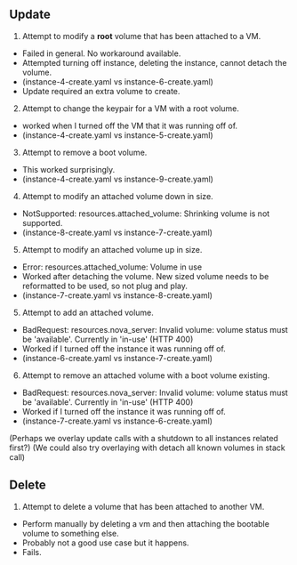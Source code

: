 ## Update 
1. Attempt to modify a **root** volume that has been attached to a VM.
- Failed in general. No workaround available. 
- Attempted turning off instance, deleting the instance, cannot detach the volume. 
- (instance-4-create.yaml vs instance-6-create.yaml) 
- Update required an extra volume to create. 
2. Attempt to change the keypair for a VM with a root volume. 
- worked when I turned off the VM that it was running off of.
- (instance-4-create.yaml vs instance-5-create.yaml) 
3. Attempt to remove a boot volume. 
- This worked surprisingly. 
- (instance-4-create.yaml vs instance-9-create.yaml) 
4. Attempt to modify an attached volume down in size.
- NotSupported: resources.attached_volume: Shrinking volume is not supported.                                         
- (instance-8-create.yaml vs instance-7-create.yaml) 
5. Attempt to modify an attached volume up in size. 
- Error: resources.attached_volume: Volume in use
- Worked after detaching the volume. New sized volume needs to be reformatted to be used, so not plug and play. 
- (instance-7-create.yaml vs instance-8-create.yaml) 
5. Attempt to add an attached volume.
- BadRequest: resources.nova_server: Invalid volume: volume status must be 'available'. Currently in 'in-use' (HTTP 400)
- Worked if I turned off the instance it was running off of. 
- (instance-6-create.yaml vs instance-7-create.yaml)  
6. Attempt to remove an attached volume with a boot volume existing.
- BadRequest: resources.nova_server: Invalid volume: volume status must be 'available'. Currently in 'in-use' (HTTP 400) 
- Worked if I turned off the instance it was running off of. 
- (instance-7-create.yaml vs instance-6-create.yaml)  


(Perhaps we overlay update calls with a shutdown to all instances related first?)
(We could also try overlaying with detach all known volumes in stack call)

## Delete
1. Attempt to delete a volume that has been attached to another VM. 
- Perform manually by deleting a vm and then attaching the bootable volume to something else. 
- Probably not a good use case but it happens. 
- Fails. 
